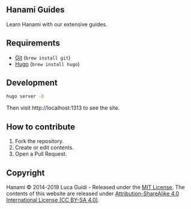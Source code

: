 ## Hanami Guides

Learn Hanami with our extensive guides.

## Requirements

  * [Git](https://git-scm.com/) (`brew install git`)
  * [Hugo](https://gohugo.io/) (`brew install hugo`)


## Development

```sh
hugo server -D
```

Then visit http://localhost:1313 to see the site.

## How to contribute

  1. Fork the repository.
  1. Create or edit contents.
  1. Open a Pull Request.

## Copyright

Hanami © 2014-2019 Luca Guidi - Released under the [MIT License](https://opensource.org/licenses/MIT).
The contents of this website are released under [Attribution-ShareAlike 4.0 International License (CC BY-SA 4.0)](https://creativecommons.org/licenses/by-sa/4.0/).
